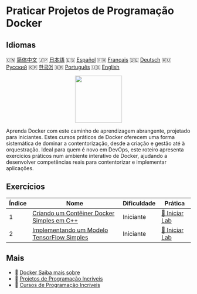 # Praticar Projetos de Programação Docker

## Idiomas

🇨🇳 [简体中文](README_zh.md) 🇯🇵 [日本語](README_ja.md) 🇪🇸 [Español](README_es.md) 🇫🇷 [Français](README_fr.md) 🇩🇪 [Deutsch](README_de.md) 🇷🇺 [Русский](README_ru.md) 🇰🇷 [한국어](README_ko.md) 🇧🇷 [Português](README_pt.md) 🇺🇸 [English](README.md) 

<div align="center">
<img width="128px" src="https://file.labex.io/path/X5zPui0XRqNx.png">
</div>

Aprenda Docker com este caminho de aprendizagem abrangente, projetado para iniciantes. Estes cursos práticos de Docker oferecem uma forma sistemática de dominar a contentorização, desde a criação e gestão até à orquestração. Ideal para quem é novo em DevOps, este roteiro apresenta exercícios práticos num ambiente interativo de Docker, ajudando a desenvolver competências reais para contentorizar e implementar aplicações.

## Exercícios

|   Índice | Nome                                                                                                                        | Dificuldade   | Prática                                                                                         |
|----------|-----------------------------------------------------------------------------------------------------------------------------|---------------|-------------------------------------------------------------------------------------------------|
|        1 | [Criando um Contêiner Docker Simples em C++](https://labex.io/pt/courses/project-creating-a-simple-docker-container-in-cpp) | Iniciante     | [🚀 Iniciar Lab](https://labex.io/pt/courses/project-creating-a-simple-docker-container-in-cpp) |
|        2 | [Implementando um Modelo TensorFlow Simples](https://labex.io/pt/courses/project-deploying-a-simple-tensorflow-model)       | Iniciante     | [🚀 Iniciar Lab](https://labex.io/pt/courses/project-deploying-a-simple-tensorflow-model)       |

## Mais

- 🔗 [Docker Saiba mais sobre](https://labex.io/pt/skilltrees/docker)
- 🔗 [Projetos de Programação Incríveis](https://github.com/labex-labs/awesome-programming-projects)
- 🔗 [Cursos de Programação Incríveis](https://github.com/labex-labs/awesome-programming-courses)

